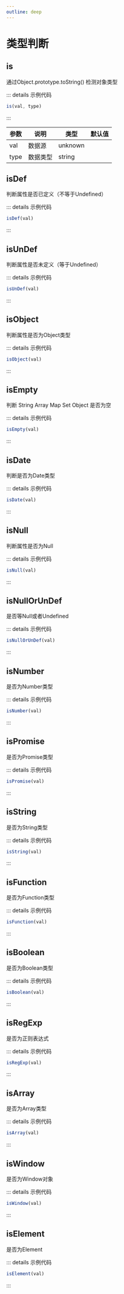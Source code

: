 ```yaml
---
outline: deep
---
```


# 类型判断

## is

通过Object.prototype.toString() 检测对象类型

::: details 示例代码

``` js
is(val, type)
```

:::

参数 | 说明 | 类型 | 默认值
---------|----------|---------|---------
val | 数据源 | unknown |
type | 数据类型 | string |

## isDef

判断属性是否已定义（不等于Undefined）

::: details 示例代码

``` js
isDef(val)
```

:::

## isUnDef

判断属性是否未定义（等于Undefined）

::: details 示例代码

``` js
isUnDef(val)
```

:::

## isObject

判断属性是否为Object类型

::: details 示例代码

``` js
isObject(val)
```

:::

## isEmpty

判断 String Array Map Set Object 是否为空

::: details 示例代码

``` js
isEmpty(val)
```

:::

## isDate

判断是否为Date类型

::: details 示例代码

``` js
isDate(val)
```

:::

## isNull

判断属性是否为Null

::: details 示例代码

``` js
isNull(val)
```

:::

## isNullOrUnDef

是否等Null或者Undefined

::: details 示例代码

``` js
isNullOrUnDef(val)
```

:::

## isNumber

是否为Number类型

::: details 示例代码

``` js
isNumber(val)
```

:::

## isPromise

是否为Promise类型

::: details 示例代码

``` js
isPromise(val)
```

:::

## isString

是否为String类型

::: details 示例代码

``` js
isString(val)
```

:::

## isFunction

是否为Function类型

::: details 示例代码

``` js
isFunction(val)
```

:::

## isBoolean

是否为Boolean类型

::: details 示例代码

``` js
isBoolean(val)
```

:::

## isRegExp

是否为正则表达式

::: details 示例代码

``` js
isRegExp(val)
```

:::

## isArray

是否为Array类型

::: details 示例代码

``` js
isArray(val)
```

:::

## isWindow

是否为Window对象

::: details 示例代码

``` js
isWindow(val)
```

:::

## isElement

是否为Element

::: details 示例代码

``` js
isElement(val)
```

:::
